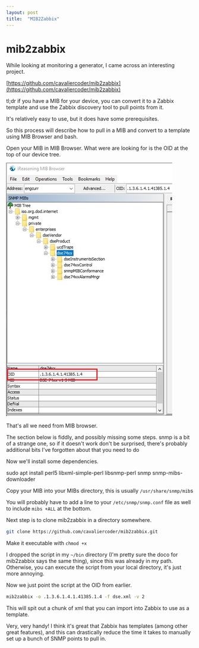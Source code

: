 ```yaml
---
layout: post
title:  "MIB2Zabbix"
---
```


mib2zabbix
==========

While looking at monitoring a generator, I came across an interesting project.

[https://github.com/cavaliercoder/mib2zabbix](https://github.com/cavaliercoder/mib2zabbix)

tl;dr if you have a MIB for your device, you can convert it to a Zabbix template and use the Zabbix discovery tool to pull points from it.

It's relatively easy to use, but it does have some prerequisites.

So this process will describe how to pull in a MIB and convert to a template using MIB Browser and bash.

Open your MIB in MIB Browser. What were are looking for is the OID at the top of our device tree.

![](/img/MIB2Z/39288911.jpg)

That's all we need from MIB browser.

The section below is fiddly, and possibly missing some steps. snmp is a bit of a strange one, so if it doesn't work don't be surprised, there's probably additional bits I've forgotten about that you need to do

Now we'll install some dependencies.

sudo apt install perl5 libxml-simple-perl libsnmp-perl snmp snmp-mibs-downloader

Copy your MIB into your MIBs directory, this is usually `/usr/share/snmp/mib`s

You will probably have to add a line to your `/etc/snmp/snmp.conf` file as well to include `mibs +ALL` at the bottom.

Next step is to clone mib2zabbix in a directory somewhere.

```bash
git clone https://github.com/cavaliercoder/mib2zabbix.git
```

Make it executable with `chmod +x`

I dropped the script in my `~/bin` directory (I'm pretty sure the doco for mib2zabbix says the same thing), since this was already in my path. Otherwise, you can execute the script from your local directory, it's just more annoying.

Now we just point the script at the OID from earlier.

```bash
mib2zabbix -o .1.3.6.1.4.1.41385.1.4 -f dse.xml -v 2
```

This will spit out a chunk of xml that you can import into Zabbix to use as a template.

Very, very handy! I think it's great that Zabbix has templates (among other great features), and this can drastically reduce the time it takes to manually set up a bunch of SNMP points to pull in.
